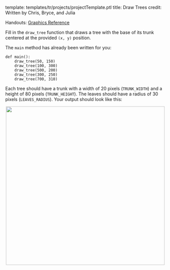 template: templates/tr/projects/projectTemplate.ptl
title: Draw Trees
credit: Written by Chris, Bryce, and Julia

Handouts: [Graphics Reference]({{pathToRoot}}en/resources/graphics.html)<br/>

Fill in the `draw_tree` function that draws a tree with the base of its trunk centered at the provided `(x, y)` position.

The `main` method has already been written for you:

```
def main():
    draw_tree(50, 150)
    draw_tree(100, 300)
    draw_tree(500, 200)
    draw_tree(300, 250)
    draw_tree(700, 310)
```

Each tree should have a trunk with a width of 20 pixels (`TRUNK_WIDTH`) and a height of 80 pixels (`TRUNK_HEIGHT`). The leaves should have a radius of 30 pixels (`LEAVES_RADIUS`). Your output should look like this:

<center>
<img style="width:500px" src="{{pathToRoot}}img/projects/madmethods/demo.png">	
</center>
